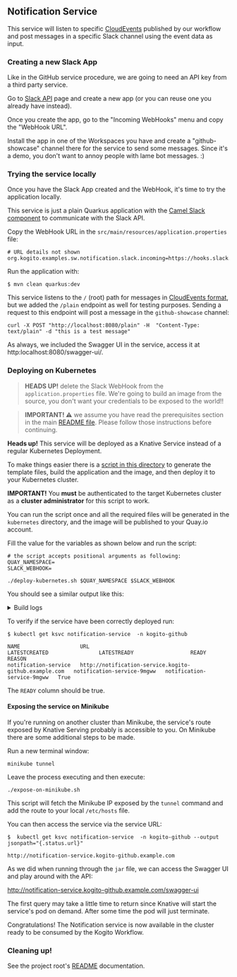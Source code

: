 ## Notification Service

This service will listen to specific [CloudEvents](https://github.com/cloudevents/spec) published by our workflow and post
messages in a specific Slack channel using the event data as input.

### Creating a new Slack App

Like in the GitHub service procedure, we are going to need an API key from a third party
service. 

Go to [Slack API](https://api.slack.com/apps) page and create a new app 
(or you can reuse one you already have instead).

Once you create the app, go to the "Incoming WebHooks" menu and copy the "WebHook URL". 

Install the app in one of the Workspaces you have and create a "github-showcase" channel
there for the service to send some messages. Since it's a demo, you don't want to annoy people with lame 
bot messages. :)

### Trying the service locally

Once you have the Slack App created and the WebHook, it's time to try the application locally.

This service is just a plain Quarkus application with the [Camel Slack component](https://camel.apache.org/components/latest/slack-component.html) to communicate
with the Slack API.

Copy the WebHook URL in the `src/main/resources/application.properties` file:

```properties
# URL details not shown
org.kogito.examples.sw.notification.slack.incoming=https://hooks.slack.com/services/(...)
```

Run the application with:

```shell script
$ mvn clean quarkus:dev
```

This service listens to the `/` (root) path for messages in [CloudEvents format](https://github.com/cloudevents/spec/blob/v1.0/spec.md#example), but 
we added the `/plain` endpoint as well for testing purposes. Sending a request to this
endpoint will post a message in the `github-showcase` channel:

```shell script
curl -X POST "http://localhost:8080/plain" -H  "Content-Type: text/plain" -d "this is a test message"
``` 

As always, we included the Swagger UI in the service, access it at http:localhost:8080/swagger-ui/. 

### Deploying on Kubernetes

> **HEADS UP!** delete the Slack WebHook from the `application.properties` file. 
> We're going to build an image from the source, you don't want your credentials to be exposed to the world!! 

> **IMPORTANT! :warning:** we assume you have read the prerequisites section in the main
> [README file](../README.md). Please follow those instructions before continuing.

**Heads up!** This service will be deployed as a Knative Service instead of a regular Kubernetes
Deployment.

To make things easier there is a [script in this directory](deploy-kubernetes.sh) to generate the template
files, build the application and the image, and then deploy it to your Kubernetes cluster.

**IMPORTANT!** You **must** be authenticated to the target Kubernetes cluster as a **cluster administrator** for this script
to work.

You can run the script once and all the required files will be generated  in the `kubernetes` directory, 
and the image will be published to your Quay.io account.

Fill the value for the variables as shown below and run the script:

```shell script
# the script accepts positional arguments as following:
QUAY_NAMESPACE=
SLACK_WEBHOOK=

./deploy-kubernetes.sh $QUAY_NAMESPACE $SLACK_WEBHOOK
```

You should see a similar output like this:

<details><summary>Build logs</summary>
```
// build logs surpressed
---> Building and pushing image using tag quay.io/your_namespace/notification-service:latest
STEP 1: FROM adoptopenjdk:11-jre-hotspot
STEP 2: RUN mkdir -p /opt/app/lib
--> Using cache 26183c5ad8a51a030030a250db0c99e649fdd9668ef4766d0b66782d0dad7573
STEP 3: COPY target/notification-service-999-SNAPSHOT-runner.jar /opt/app
--> 2a5b658411b
STEP 4: COPY target/lib/*.jar /opt/app/lib
--> 5fedac21977
STEP 5: CMD ["java", "-jar", "/opt/app/notification-service-999-SNAPSHOT-runner.jar"]
STEP 6: COMMIT quay.io/your_namespace/notification-service:latest
--> afe502d1940
afe502d1940d65f151c051008bb2057344607408c192787a726399d23d90c2d3
Getting image source signatures
Copying config afe502d194 done  
Writing manifest to image destination
Copying config afe502d194 [--------------------------------------] 0.0b / 6.2KiB
Writing manifest to image destination
Writing manifest to image destination
Storing signatures
---> Applying objects to the cluster in the namespace kogito-github.
configmap/notification-service-properties unchanged
secret/slack-ids configured
service.serving.knative.dev/notification-service configured
broker.eventing.knative.dev/default unchanged
trigger.eventing.knative.dev/notification-trigger unchanged
```
</details>

To verify if the service have been correctly deployed run:

```
$ kubectl get ksvc notification-service  -n kogito-github
  
NAME                   URL                                                     LATESTCREATED                LATESTREADY                  READY   REASON
notification-service   http://notification-service.kogito-github.example.com   notification-service-9mgww   notification-service-9mgww   True    
```

The `READY` column should be true.

#### Exposing the service on Minikube

If you're running on another cluster than Minikube, the service's route exposed by Knative Serving probably is accessible to you.
On Minikube there are some additional steps to be made. 

Run a new terminal window:

```shell script
minikube tunnel
```

Leave the process executing and then execute:

```shell script
./expose-on-minikube.sh
```

This script will fetch the Minikube IP exposed by the `tunnel` command and add the route to your local `/etc/hosts` file.

You can then access the service via the service URL:

```
$  kubectl get ksvc notification-service  -n kogito-github --output jsonpath="{.status.url}"

http://notification-service.kogito-github.example.com
```

As we did when running through the `jar` file, we can access the Swagger UI and play around with the API: 

http://notification-service.kogito-github.example.com/swagger-ui

The first query may take a little time to return since Knative will start the service's pod on demand. 
After some time the pod will just terminate. 

Congratulations! The Notification service is now available in the cluster ready to be consumed by the Kogito Workflow.

### Cleaning up!

See the project root's [README](./README.md) documentation.
